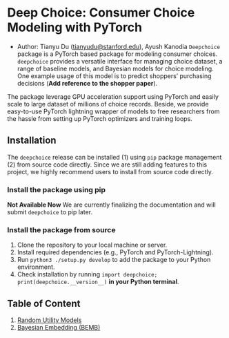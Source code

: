 # Deep Choice: Consumer Choice Modeling with PyTorch
- Author: Tianyu Du (tianyudu@stanford.edu), Ayush Kanodia
`Deepchoice` package is a PyTorch based package for modeling consumer choices. `deepchoice` provides a versatile interface for managing choice dataset, a range of baseline models, and Bayesian models for choice modeling. One example usage of this model is to predict shoppers’ purchasing decisions (**Add reference to the shopper paper**).

The package leverage GPU acceleration support using PyTorch and easily scale to large dataset of millions of choice records. Beside, we provide easy-to-use PyTorch lightning wrapper of models to free researchers from the hassle from setting up PyTorch optimizers and training loops.

## Installation
The `deepchoice` release can be installed (1) using `pip` package management (2) from source code directly. Since we are still adding features to this project, we highly recommend users to install from source code directly.

### Install the package using pip
**Not Available Now** We are currently finalizing the documentation and will submit `deepchoice` to pip later.

### Install the package from source
1. Clone the repository to your local machine or server.
2. Install required dependencies (e.g., PyTorch and PyTorch-Lightning).
3. Run `python3 ./setup.py develop` to add the package to your Python environment.
4. Check installation by running `import deepchoice; print(deepchoice.__version__)` **in your Python terminal**.

## Table of Content
1. [Random Utility Models](./RUM.md)
2. [Bayesian Embedding (BEMB)](./BEMB.md)

